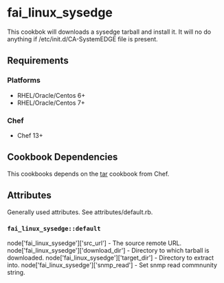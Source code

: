 # fai_linux_sysedge

This cookbok will downloads a sysedge tarball and install it. It will no do anything if /etc/init.d/CA-SystemEDGE file is present.


## Requirements

### Platforms
- RHEL/Oracle/Centos 6+
- RHEL/Oracle/Centos 7+


### Chef

- Chef 13+


## Cookbook Dependencies

This cookbooks depends on the [tar](https://supermarket.chef.io/cookbooks/tar) cookbook from Chef.



## Attributes

Generally used attributes. See attributes/default.rb.

###  `fai_linux_sysedge::default`


node['fai_linux_sysedge']['src_url'] - The source remote URL.
node['fai_linux_sysedge']['download_dir'] - Directory to which tarball is downloaded.
node['fai_linux_sysedge']['target_dir']  - Directory to extract into.
node['fai_linux_sysedge']['snmp_read']  - Set snmp read commnunity string.
